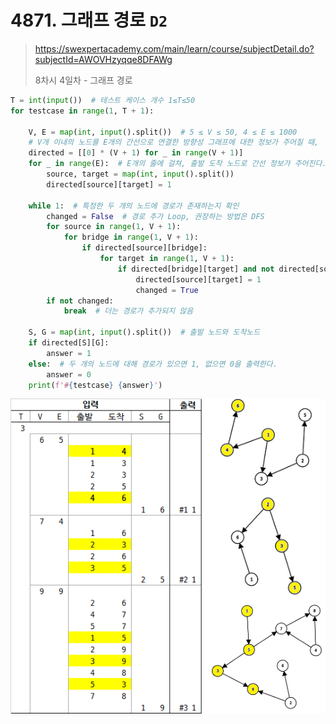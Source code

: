 # 4871. 그래프 경로 `D2`

> https://swexpertacademy.com/main/learn/course/subjectDetail.do?subjectId=AWOVHzyqqe8DFAWg
>
> 8차시 4일차 - 그래프 경로

```python
T = int(input())  # 테스트 케이스 개수 1≤T≤50
for testcase in range(1, T + 1):

    V, E = map(int, input().split())  # 5 ≤ V ≤ 50, 4 ≤ E ≤ 1000
    # V개 이내의 노드를 E개의 간선으로 연결한 방향성 그래프에 대한 정보가 주어질 때,
    directed = [[0] * (V + 1) for _ in range(V + 1)]
    for _ in range(E):  # E개의 줄에 걸쳐, 출발 도착 노드로 간선 정보가 주어진다.
        source, target = map(int, input().split())
        directed[source][target] = 1

    while 1:  # 특정한 두 개의 노드에 경로가 존재하는지 확인
        changed = False  # 경로 추가 Loop, 권장하는 방법은 DFS
        for source in range(1, V + 1):
            for bridge in range(1, V + 1):
                if directed[source][bridge]:
                    for target in range(1, V + 1):
                        if directed[bridge][target] and not directed[source][target]:
                            directed[source][target] = 1
                            changed = True
        if not changed:
            break  # 더는 경로가 추가되지 않음

    S, G = map(int, input().split())  # 출발 노드와 도착노드
    if directed[S][G]:
        answer = 1
    else:  # 두 개의 노드에 대해 경로가 있으면 1, 없으면 0을 출력한다.
        answer = 0
    print(f'#{testcase} {answer}')
```

![](https://github.com/kimsixsue/TIL/blob/master/Algorithm/SWEA/04871_%EA%B7%B8%EB%9E%98%ED%94%84%EA%B2%BD%EB%A1%9C/README.assets/04871.png?raw=true)